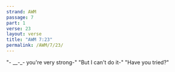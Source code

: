 ```yaml
---
strand: AWM
passage: 7
part: 1
verse: 23
layout: verse
title: "AWM 7:23"
permalink: /AWM/7/23/
---
```

"- __-_- you're very strong-" "But I can't do it-" "Have you tried?"
